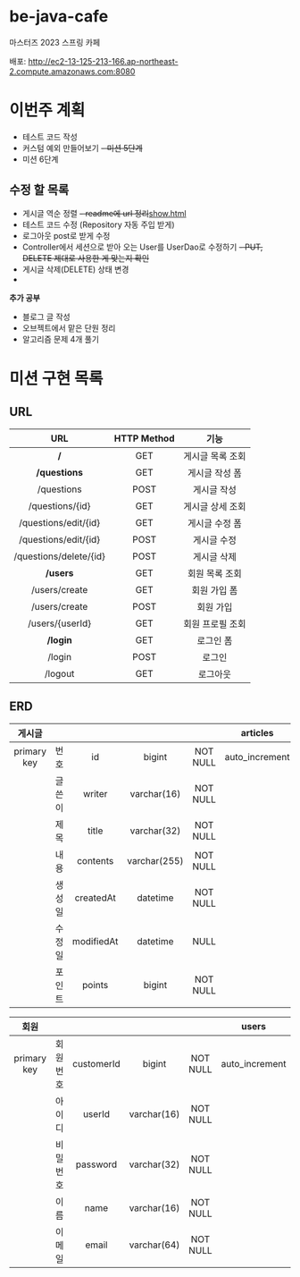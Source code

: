 # be-java-cafe
마스터즈 2023 스프링 카페 

배포: http://ec2-13-125-213-166.ap-northeast-2.compute.amazonaws.com:8080

# 이번주 계획

- 테스트 코드 작성
- 커스텀 예외 만들어보기
~~- 미션 5단계~~
- 미션 6단계

## 수정 할 목록
- 게시글 역순 정렬
~~- readme에 url 정리~~[show.html](src%2Fmain%2Fresources%2Ftemplates%2Fqna%2Fshow.html)
- 테스트 코드 수정 (Repository 자동 주입 받게)
- 로그아웃 post로 받게 수정
- Controller에서 세션으로 받아 오는 User를 UserDao로 수정하기
~~- PUT, DELETE 제대로 사용한 게 맞는지 확인~~
- 게시글 삭제(DELETE) 상태 변경
- 

**추가 공부**

- 블로그 글 작성
- 오브젝트에서 맡은 단원 정리
- 알고리즘 문제 4개 풀기


# 미션 구현 목록
## URL

|           URL           | HTTP Method |    기능     |
|:-----------------------:|:-----------:|:---------:|
|         **\/**          |     GET     | 게시글 목록 조회 |
|     **\/questions**     |     GET     | 게시글 작성 폼  |
|       \/questions       |    POST     |  게시글 작성   |
|    \/questions/{id}     |     GET     | 게시글 상세 조회 |
|  \/questions/edit/{id}  |     GET     | 게시글 수정 폼  |
|  \/questions/edit/{id}  |    POST     |  게시글 수정   |
| \/questions/delete/{id} |    POST     |  게시글 삭제   |
|       **\/users**       |     GET     | 회원 목록 조회  |
|     \/users/create      |     GET     |  회원 가입 폼  |
|     \/users/create      |    POST     |   회원 가입   |
|    \/users/{userId}     |     GET     | 회원 프로필 조회 |
|       **\/login**       |     GET     |   로그인 폼   |
|         \/login         |    POST     |    로그인    |
|        \/logout         |     GET     |   로그아웃    |


## ERD


|     게시글     |     |            |              |          |    articles    |
|:-----------:|:---:|:----------:|:------------:|:--------:|:--------------:|
| primary key | 번호  |     id     |    bigint    | NOT NULL | auto_increment |
|             | 글쓴이 |   writer   | varchar(16)  | NOT NULL |                |
|             | 제목  |   title    | varchar(32)  | NOT NULL |                |
|             | 내용  |  contents  | varchar(255) | NOT NULL |                |
|             | 생성일 | createdAt  |   datetime   | NOT NULL |                |
|             | 수정일 | modifiedAt |   datetime   |   NULL   |                |
|             | 포인트 |   points   |    bigint    | NOT NULL |                |

|     회원      |      |            |             |          |     users      |
|:-----------:|:----:|:----------:|:-----------:|:--------:|:--------------:|
| primary key | 회원번호 | customerId |   bigint    | NOT NULL | auto_increment |
|             | 아이디  |   userId   | varchar(16) | NOT NULL |                |
|             | 비밀번호 |  password  | varchar(32) | NOT NULL |                |
|             |  이름  |    name    | varchar(16) | NOT NULL |                |
|             | 이메일  |   email    | varchar(64) | NOT NULL |                |


